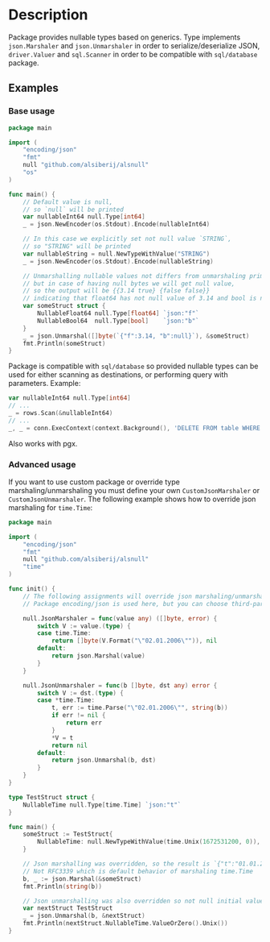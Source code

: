 # Description
Package provides nullable types based on generics.
Type implements `json.Marshaler` and `json.Unmarshaler` in order to serialize/deserialize JSON,
`driver.Valuer` and `sql.Scanner` in order to be compatible with `sql/database` package.
## Examples
### Base usage
```go
package main

import (
	"encoding/json"
	"fmt"
	null "github.com/alsiberij/alsnull"
	"os"
)

func main() {
	// Default value is null,
	// so `null` will be printed
	var nullableInt64 null.Type[int64]
	_ = json.NewEncoder(os.Stdout).Encode(nullableInt64)

	// In this case we explicitly set not null value `STRING`,
	// so "STRING" will be printed
	var nullableString = null.NewTypeWithValue("STRING")
	_ = json.NewEncoder(os.Stdout).Encode(nullableString)

	// Unmarshalling nullable values not differs from unmarshaling primitives,
	// but in case of having null bytes we will get null value,
	// so the output will be {{3.14 true} {false false}}
	// indicating that float64 has not null value of 3.14 and bool is null
	var someStruct struct {
		NullableFloat64 null.Type[float64] `json:"f"`
		NullableBool64  null.Type[bool]    `json:"b"`
	}
	_ = json.Unmarshal([]byte(`{"f":3.14, "b":null}`), &someStruct)
	fmt.Println(someStruct)
}
```
Package is compatible with `sql/database` so provided nullable types can be used for either
scanning as destinations, or performing query with parameters. Example:

```go
var nullableInt64 null.Type[int64]
// ...
_ = rows.Scan(&nullableInt64)
// ...
_, _ = conn.ExecContext(context.Background(), 'DELETE FROM table WHERE id = $1', nullableInt64)
```

Also works with pgx.

### Advanced usage
If you want to use custom package or override type marshaling/unmarshaling you must define 
your own `CustomJsonMarshaler` or `CustomJsonUnmarshaler`. The following example shows how to override
json marshaling for `time.Time`:
```go
package main

import (
	"encoding/json"
	"fmt"
	null "github.com/alsiberij/alsnull"
	"time"
)

func init() {
	// The following assignments will override json marshaling/unmarshaling for time.Time type
	// Package encoding/json is used here, but you can choose third-party ones if you need

	null.JsonMarshaler = func(value any) ([]byte, error) {
		switch V := value.(type) {
		case time.Time:
			return []byte(V.Format("\"02.01.2006\"")), nil
		default:
			return json.Marshal(value)
		}
	}

	null.JsonUnmarshaler = func(b []byte, dst any) error {
		switch V := dst.(type) {
		case *time.Time:
			t, err := time.Parse("\"02.01.2006\"", string(b))
			if err != nil {
				return err
			}
			*V = t
			return nil
		default:
			return json.Unmarshal(b, dst)
		}
	}
}

type TestStruct struct {
	NullableTime null.Type[time.Time] `json:"t"`
}

func main() {
	someStruct := TestStruct{
		NullableTime: null.NewTypeWithValue(time.Unix(1672531200, 0)),
	}

	// Json marshalling was overridden, so the result is `{"t":"01.01.2023"}`
	// Not RFC3339 which is default behavior of marshaling time.Time
	b, _ := json.Marshal(&someStruct)
	fmt.Println(string(b))

	// Json unmarshalling was also overridden so not null initial value 1672531200 will be printed
	var nextStruct TestStruct
	_ = json.Unmarshal(b, &nextStruct)
	fmt.Println(nextStruct.NullableTime.ValueOrZero().Unix())
}

```